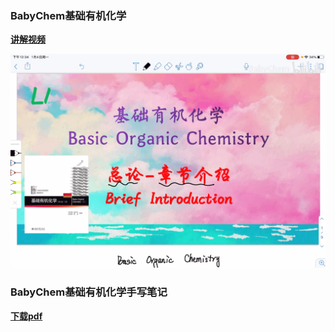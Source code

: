 ### BabyChem基础有机化学

**[讲解视频](https://www.bilibili.com/video/BV11U4y1x7GL/?spm_id_from=333.1387.homepage.video_card.click&vd_source=d848090dc43c31d7970651436f34cfa5)**  

![讲解视频](https://github.com/Benzyl-titanium/BabyChem/blob/main/babychem.png)

### BabyChem基础有机化学手写笔记

**[下载pdf](https://github.com/Benzyl-titanium/BabyChem/raw/master/BabyChem%E5%9F%BA%E7%A1%80%E6%9C%89%E6%9C%BA%E5%8C%96%E5%AD%A6%E6%89%8B%E5%86%99%E7%AC%94%E8%AE%B0.pdf)**
